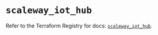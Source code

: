 # `scaleway_iot_hub`

Refer to the Terraform Registry for docs: [`scaleway_iot_hub`](https://registry.terraform.io/providers/scaleway/scaleway/2.42.1/docs/resources/iot_hub).
